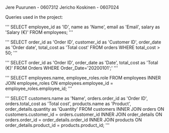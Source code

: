 Jere Puurunen - 0607312
Jericho Koskinen - 0607024

Queries used in the project:

'''
SELECT
    employee_id as 'ID', name as 'Name', email as 'Email', salary as 'Salary (€)'
FROM 
    employees;
'''

'''
SELECT
    order_id as 'Order ID', customer_id as 'Customer ID', order_date as 'Order date', total_cost as 'Total cost'
FROM
    orders
WHERE
    total_cost > 50;
'''

'''
SELECT
    order_id as 'Order ID', order_date as 'Date', total_cost as 'Total (€)'
FROM
    Orders WHERE Order_Date='20200101';'
'''

'''
SELECT
    employees.name, employee_roles.role
FROM
    employees
INNER JOIN
    employee_roles ON employees.employee_id = employee_roles.employee_id;
'''

'''
SELECT
    customers.name as 'Name', orders.order_id as 'Order ID', orders.total_cost as 'Total cost', products.name as 'Product', order_details.quantity as 'Quantity'
FROM
    customers
INNER JOIN
    orders ON customers.customer_id = orders.customer_id
INNER JOIN
    order_details ON orders.order_id = order_details.order_id
INNER JOIN
    products ON order_details.product_id = products.product_id;
'''
